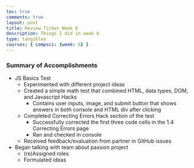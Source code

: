 ```yaml
---
toc: true
comments: true
layout: post
title: Review Ticket Week 6
description: Things I did in week 6
type: tangibles
courses: { compsci: {week: 6} }
---
```


### Summary of Accomplishments
- JS Basics Test
    - Experimented with different project ideas
    - Created a simple math test that combined HTML, data types, DOM, and Javascript Hacks
        - Contains user inputs, image, and submit button that shows answers in both console and HTML div after clicking
    - Completed Correcting Errors Hack section of the test
        - Successfully corrected the first three code cells in the 1.4 Correcting Errors page
        - Ran and checked in console
    - Received feedback/evaluation from partner in GitHub issues
- Began talking with team about passion project
    - (re)Assigned roles
    - Formulated ideas